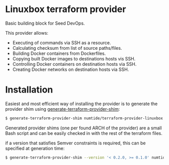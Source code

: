 # Linuxbox terraform provider

Basic building block for Seed DevOps.

This provider allows:
* Executing of commands via SSH as a resource.
* Calculating checksum from list of source paths/files.
* Building Docker containers from Dockerfiles.
* Copying built Docker images to destinations hosts vis SSH.
* Controlling Docker containers on destination hosts via SSH.
* Creating Docker networks on destination hosts via SSH.

# Installation

Easiest and most efficient way of installing the provider is to generate the provider shim using [generate-terraform-provider-shim](https://github.com/numtide/generate-terraform-provider-shim):

```sh
$ generate-terraform-provider-shim numtide/terraform-provider-linuxbox
```

Generated provider shims (one per found ARCH of the provider) are a small Bash script and can be easily checked in with the rest of the terraform files.

if a version that satisfies Semver constraints is required, this can be specified at generation time:

```sh
$ generate-terraform-provider-shim --version '< 0.2.0, >= 0.1.0' numtide/terraform-provider-linuxbox
```

